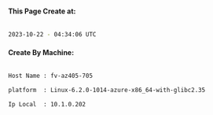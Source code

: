 
   
#### This Page Create at:

```bash

2023-10-22 - 04:34:06 UTC

```

#### Create By Machine:

```bash

Host Name : fv-az405-705

platform  : Linux-6.2.0-1014-azure-x86_64-with-glibc2.35

Ip Local  : 10.1.0.202

```

